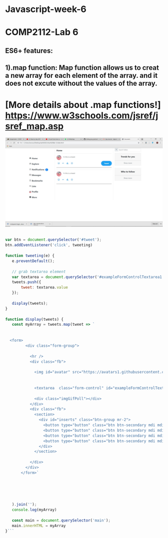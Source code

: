 # Javascript-week-6
# COMP2112-Lab 6
## ES6+ features:
## 1).map function: Map function allows us to creat a new array for each element of the array. and it does not excute without the values of the array.
# [More details about .map functions!] https://www.w3schools.com/jsref/jsref_map.asp
![image of how the .map function works](https://github.com/officialaddy/Javascript-week-6/blob/master/Screenshot%202019-10-16%20at%209.20.25%20AM.jpeg)
 ```javascript  let tweets = [];

var btn = document.querySelector('#tweet');
btn.addEventListener('click', tweeting)

function tweeting(e) {
    e.preventDefault();

    // grab textarea element
    var textarea = document.querySelector('#exampleFormControlTextarea1');
    tweets.push({
        tweet: textarea.value
    });

    display(tweets);
}

function display(tweets) {
    const myArray = tweets.map(tweet => `


   <form>
          <div class="form-group">
       
            <hr />
            <div class="fb">

              <img id="avatar" src="https://avatars1.githubusercontent.com/u/41414116?v=4" alt="" />


              <textarea  class="form-control" id="exampleFormControlTextarea1" rows="1">${tweet.tweet}</textarea>

              <div class="imgGifPoll"></div>
            </div>
            <div class="fb">
              <section>
                <div id="inserts" class="btn-group mr-2">
                  <button type="button" class="btn btn-secondary mdi mdi-image-outline" aria-label="Insert image"></button>
                  <button type="button" class="btn btn-secondary mdi mdi-gif" aria-label="Insert gif"></button>
                  <button type="button" class="btn btn-secondary mdi mdi-poll" aria-label="Insert Poll" style=""></button>
                  <button type="button" class="btn btn-secondary mdi mdi-emoticon-happy-outline" aria-label="Insert emoji"></button>
                </div>
              </section>
             
            </div>
          </div>
        </form>`





    ).join('');
    console.log(myArray)

    const main = document.querySelector('main');
    main.innerHTML = myArray
}```
